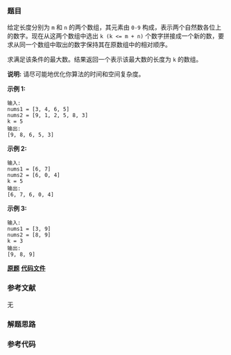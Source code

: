 ### 题目
给定长度分别为 `m` 和 `n` 的两个数组，其元素由 `0-9` 构成，表示两个自然数各位上的数字。现在从这两个数组中选出 `k (k <= m +
n)` 个数字拼接成一个新的数，要求从同一个数组中取出的数字保持其在原数组中的相对顺序。

求满足该条件的最大数。结果返回一个表示该最大数的长度为 `k` 的数组。

**说明:** 请尽可能地优化你算法的时间和空间复杂度。

**示例  1:**

    
    
    输入:
    nums1 = [3, 4, 6, 5]
    nums2 = [9, 1, 2, 5, 8, 3]
    k = 5
    输出:
    [9, 8, 6, 5, 3]

**示例 2:**

    
    
    输入:
    nums1 = [6, 7]
    nums2 = [6, 0, 4]
    k = 5
    输出:
    [6, 7, 6, 0, 4]

**示例 3:**

    
    
    输入:
    nums1 = [3, 9]
    nums2 = [8, 9]
    k = 3
    输出:
    [9, 8, 9]

 **[原题](https://leetcode-cn.com/problems/create-maximum-number/)**    **[代码文件]()**


### 参考文献
无

### 解题思路




### 参考代码

```go


```





